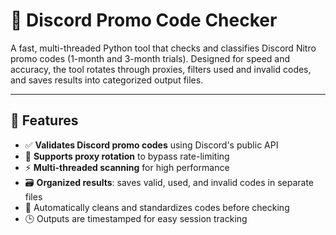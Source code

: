 # 🚀 Discord Promo Code Checker

A fast, multi-threaded Python tool that checks and classifies Discord Nitro promo codes (1-month and 3-month trials). Designed for speed and accuracy, the tool rotates through proxies, filters used and invalid codes, and saves results into categorized output files.

---

## 🌟 Features

- ✅ **Validates Discord promo codes** using Discord's public API
- 🔀 **Supports proxy rotation** to bypass rate-limiting
- ⚡ **Multi-threaded scanning** for high performance
- 🗃️ **Organized results**: saves valid, used, and invalid codes in separate files
- 🧼 Automatically cleans and standardizes codes before checking
- 🕒 Outputs are timestamped for easy session tracking